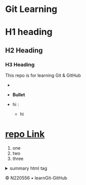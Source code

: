 # Git Learning

# H1 heading
## H2 Heading
### H3 Heading

This repo is for learning Git & GitHub

-
- **Bullet**

- hi :
  - hi
 
# [repo Link](https://github.com/skills/getting-started-with-github-copilot.git)
1. one
1. two
1. three

<details>
  <summary>summary html tag</summary>
  this is paragraph in a details tag
</details>

&copy; N220556 &bull; learnGit-GitHub
